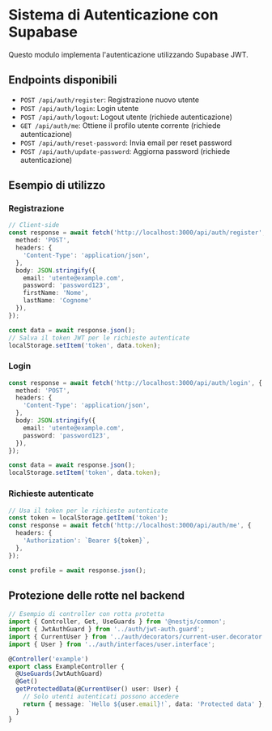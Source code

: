 # Sistema di Autenticazione con Supabase

Questo modulo implementa l'autenticazione utilizzando Supabase JWT.

## Endpoints disponibili

- `POST /api/auth/register`: Registrazione nuovo utente
- `POST /api/auth/login`: Login utente
- `POST /api/auth/logout`: Logout utente (richiede autenticazione)
- `GET /api/auth/me`: Ottiene il profilo utente corrente (richiede autenticazione)
- `POST /api/auth/reset-password`: Invia email per reset password
- `POST /api/auth/update-password`: Aggiorna password (richiede autenticazione)

## Esempio di utilizzo

### Registrazione
```typescript
// Client-side
const response = await fetch('http://localhost:3000/api/auth/register', {
  method: 'POST',
  headers: {
    'Content-Type': 'application/json',
  },
  body: JSON.stringify({
    email: 'utente@example.com',
    password: 'password123',
    firstName: 'Nome',
    lastName: 'Cognome'
  }),
});

const data = await response.json();
// Salva il token JWT per le richieste autenticate
localStorage.setItem('token', data.token);
```

### Login
```typescript
const response = await fetch('http://localhost:3000/api/auth/login', {
  method: 'POST',
  headers: {
    'Content-Type': 'application/json',
  },
  body: JSON.stringify({
    email: 'utente@example.com',
    password: 'password123',
  }),
});

const data = await response.json();
localStorage.setItem('token', data.token);
```

### Richieste autenticate
```typescript
// Usa il token per le richieste autenticate
const token = localStorage.getItem('token');
const response = await fetch('http://localhost:3000/api/auth/me', {
  headers: {
    'Authorization': `Bearer ${token}`,
  },
});

const profile = await response.json();
```

## Protezione delle rotte nel backend

```typescript
// Esempio di controller con rotta protetta
import { Controller, Get, UseGuards } from '@nestjs/common';
import { JwtAuthGuard } from '../auth/jwt-auth.guard';
import { CurrentUser } from '../auth/decorators/current-user.decorator';
import { User } from '../auth/interfaces/user.interface';

@Controller('example')
export class ExampleController {
  @UseGuards(JwtAuthGuard)
  @Get()
  getProtectedData(@CurrentUser() user: User) {
    // Solo utenti autenticati possono accedere
    return { message: `Hello ${user.email}!`, data: 'Protected data' };
  }
}
```
